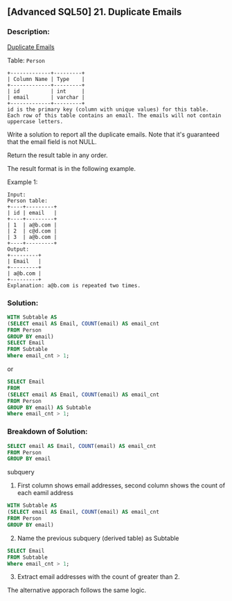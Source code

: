 ## [Advanced SQL50] 21. Duplicate Emails

### Description:
[Duplicate Emails](https://leetcode.com/problems/duplicate-emails/description/?envType=study-plan-v2&envId=premium-sql-50)

Table: `Person`

```
+-------------+---------+
| Column Name | Type    |
+-------------+---------+
| id          | int     |
| email       | varchar |
+-------------+---------+
id is the primary key (column with unique values) for this table.
Each row of this table contains an email. The emails will not contain uppercase letters.
```

Write a solution to report all the duplicate emails. Note that it's guaranteed that the email field is not NULL.

Return the result table in any order.

The result format is in the following example.

Example 1:

```
Input: 
Person table:
+----+---------+
| id | email   |
+----+---------+
| 1  | a@b.com |
| 2  | c@d.com |
| 3  | a@b.com |
+----+---------+
Output: 
+---------+
| Email   |
+---------+
| a@b.com |
+---------+
Explanation: a@b.com is repeated two times.
```

### Solution: 

```sql
WITH Subtable AS
(SELECT email AS Email, COUNT(email) AS email_cnt
FROM Person
GROUP BY email)
SELECT Email
FROM Subtable
Where email_cnt > 1;
```

or

```sql
SELECT Email
FROM
(SELECT email AS Email, COUNT(email) AS email_cnt
FROM Person
GROUP BY email) AS Subtable
Where email_cnt > 1;
```

### Breakdown of Solution:

```sql
SELECT email AS Email, COUNT(email) AS email_cnt
FROM Person
GROUP BY email
```
subquery
1. First column shows email addresses, second column shows the count of each eamil address

```sql
WITH Subtable AS
(SELECT email AS Email, COUNT(email) AS email_cnt
FROM Person
GROUP BY email)
```
2. Name the previous subquery (derived table) as Subtable

```sql
SELECT Email
FROM Subtable
Where email_cnt > 1;
```
3. Extract email addresses with the count of greater than 2.

The alternative apporach follows the same logic.
